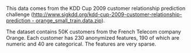 This data comes from the KDD Cup 2009 customer relationship prediction challenge ([http://www.sigkdd.org/kdd-cup-2009-customer-relationship-prediction - orange_small_train.data.zip](http://www.sigkdd.org/kdd-cup-2009-customer-relationship-prediction%20-%20orange_small_train.data.zip)).<p>The dataset contains 50K customers from the French Telecom company Orange. Each customer has 230 anonymized features, 190 of which are numeric and 40 are categorical. The features are very sparse.